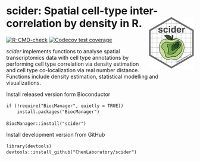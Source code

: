 # scider: Spatial cell-type inter-correlation by density in R. <img src="man/figures/scider_sticker.png" align="right" alt="" width="120" />

[![R-CMD-check](https://github.com/ChenLaboratory/scider/workflows/R-CMD-check-bioc/badge.svg)](https://github.com/ChenLaboratory/scider/actions)
[![Codecov test coverage](https://codecov.io/gh/ChenLaboratory/scider/branch/devel/graph/badge.svg)](https://app.codecov.io/gh/ChenLaboratory/scider?branch=devel)

*scider* implements functions to analyse spatial transcriptomics 
data with cell type annotations by performing cell type 
correlation via density estimation and cell type co-localization 
via real number distance. Functions include density 
estimation, statistical modelling and visualizations.

Install released version form Bioconductor

```
if (!require("BiocManager", quietly = TRUE))
    install.packages("BiocManager")

BiocManager::install("scider")
```


Install development version from GitHub

```
library(devtools)   
devtools::install_github("ChenLaboratory/scider")
```
